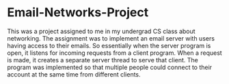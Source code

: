 # Email-Networks-Project

This was a project assigned to me in my undergrad CS class about networking. The assignment was to implement an email server with users having access to their emails. So essentially when the server program is open, it listens for incoming requests from a client program. When a request is made, it creates a separate server thread to serve that client. The program was implemented so that multiple people could connect to their account at the same time from different clients.  
